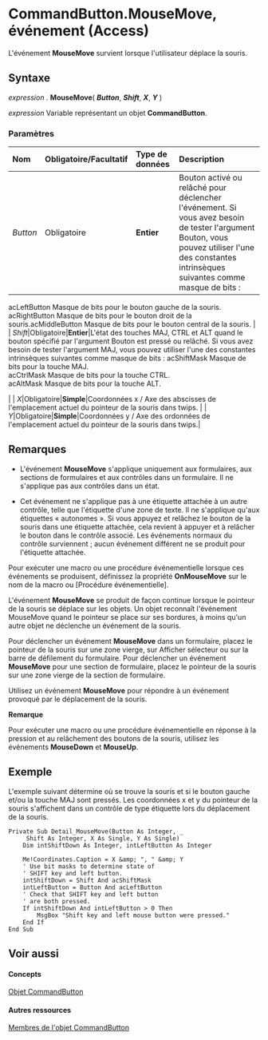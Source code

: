 
# CommandButton.MouseMove, événement (Access)

L'événement  **MouseMove** survient lorsque l'utilisateur déplace la souris.
 


## Syntaxe

*expression* . **MouseMove**( ***Button***, ***Shift***, ***X***, ***Y*** )
 

 
*expression* Variable représentant un objet **CommandButton**.
 

 

### Paramètres



|**Nom**|**Obligatoire/Facultatif**|**Type de données**|**Description**|
|:-----|:-----|:-----|:-----|
| _Button_|Obligatoire|**Entier**|Bouton activé ou relâché pour déclencher l'événement. Si vous avez besoin de tester l'argument Bouton, vous pouvez utiliser l'une des constantes intrinsèques suivantes comme masque de bits :
 acLeftButton  Masque de bits pour le bouton gauche de la souris. 
acRightButton  Masque de bits pour le bouton droit de la souris.acMiddleButton  Masque de bits pour le bouton central de la souris. |
| _Shift_|Obligatoire|**Entier**|L'état des touches MAJ, CTRL et ALT quand le bouton spécifié par l'argument Bouton est pressé ou relâché. Si vous avez besoin de tester l'argument MAJ, vous pouvez utiliser l'une des constantes intrinsèques suivantes comme masque de bits :
 acShiftMask  Masque de bits pour la touche MAJ.  
acCtrlMask  Masque de bits pour la touche CTRL.  
acAltMask  Masque de bits pour la touche ALT. 
 
 |
| _X_|Obligatoire|**Simple**|Coordonnées x / Axe des abscisses de l'emplacement actuel du pointeur de la souris dans twips. |
| _Y_|Obligatoire|**Simple**|Coordonnées y / Axe des ordonnées de l'emplacement actuel du pointeur de la souris dans twips.|

## Remarques


 

 

- L'événement  **MouseMove** s'applique uniquement aux formulaires, aux sections de formulaires et aux contrôles dans un formulaire. Il ne s'applique pas aux contrôles dans un état.
    
 
- Cet événement ne s'applique pas à une étiquette attachée à un autre contrôle, telle que l'étiquette d'une zone de texte. Il ne s'applique qu'aux étiquettes « autonomes ». Si vous appuyez et relâchez le bouton de la souris dans une étiquette attachée, cela revient à appuyer et à relâcher le bouton dans le contrôle associé. Les événements normaux du contrôle surviennent ; aucun événement différent ne se produit pour l'étiquette attachée.
    
 

 

 
Pour exécuter une macro ou une procédure événementielle lorsque ces événements se produisent, définissez la propriété  **OnMouseMove** sur le nom de la macro ou [Procédure événementielle].
 

 
L'événement  **MouseMove** se produit de façon continue lorsque le pointeur de la souris se déplace sur les objets. Un objet reconnaît l'événement MouseMove quand le pointeur se place sur ses bordures, à moins qu'un autre objet ne déclenche un événement de la souris.
 

 
Pour déclencher un événement  **MouseMove** dans un formulaire, placez le pointeur de la souris sur une zone vierge, sur Afficher sélecteur ou sur la barre de défilement du formulaire. Pour déclencher un événement **MouseMove** pour une section de formulaire, placez le pointeur de la souris sur une zone vierge de la section de formulaire.
 

 
Utilisez un événement  **MouseMove** pour répondre à un événement provoqué par le déplacement de la souris.
 

 

 **Remarque**  
 

Pour exécuter une macro ou une procédure événementielle en réponse à la pression et au relâchement des boutons de la souris, utilisez les événements  **MouseDown** et **MouseUp**.
 

 

## Exemple

L'exemple suivant détermine où se trouve la souris et si le bouton gauche et/ou la touche MAJ sont pressés. Les coordonnées x et y du pointeur de la souris s'affichent dans un contrôle de type étiquette lors du déplacement de la souris.
 

 

```
Private Sub Detail_MouseMove(Button As Integer, _ 
     Shift As Integer, X As Single, Y As Single) 
    Dim intShiftDown As Integer, intLeftButton As Integer 
 
    Me!Coordinates.Caption = X &amp; ", " &amp; Y 
    ' Use bit masks to determine state of 
    ' SHIFT key and left button. 
    intShiftDown = Shift And acShiftMask 
    intLeftButton = Button And acLeftButton 
    ' Check that SHIFT key and left button  
    ' are both pressed. 
    If intShiftDown And intLeftButton > 0 Then 
        MsgBox "Shift key and left mouse button were pressed." 
    End If 
End Sub 

```


## Voir aussi


#### Concepts


 
[Objet CommandButton](25e7c0b7-03c1-dffe-8f52-4ec59739f6b8.md)
#### Autres ressources


 
[Membres de l'objet CommandButton](9e1c10e6-0d03-78fd-ac9d-3f086ce1e0f5.md)